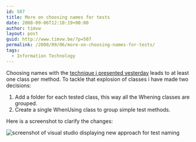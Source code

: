 ```yaml
---
id: 507
title: More on choosing names for tests
date: 2008-09-06T12:10:19+00:00
author: timvw
layout: post
guid: http://www.timvw.be/?p=507
permalink: /2008/09/06/more-on-choosing-names-for-tests/
tags:
  - Information Technology
---
```

Choosing names with the [technique i presented yesterday](http://www.timvw.be/experimenting-with-naming-conventions-for-unit-tests/) leads to at least one class per method. To tackle that explosion of classes i have made two decisions:

  1. Add a folder for each tested class, this way all the When<MethodName>ing classes are grouped.
  2. Create a single WhenUsing<ClassName> class to group simple test methods.

Here is a screenshot to clarify the changes:

![screenshot of visual studio displaying new approach for test naming](http://www.timvw.be/wp-content/images/unittest_naming_conventions2.gif)
